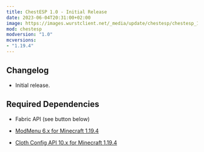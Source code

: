 ```yaml
---
title: ChestESP 1.0 - Initial Release
date: 2023-06-04T20:31:00+02:00
image: https://images.wurstclient.net/_media/update/chestesp/chestesp_1.0_540p.webp
mod: chestesp
modversion: "1.0"
mcversions:
- "1.19.4"
---
```

## Changelog
- Initial release.

## Required Dependencies

- Fabric API (see button below)

- [ModMenu 6.x for Minecraft 1.19.4](https://modrinth.com/mod/modmenu/versions?l=fabric&g=1.19.4&c=release)

- [Cloth Config API 10.x for Minecraft 1.19.4](https://modrinth.com/mod/cloth-config/versions?l=fabric&g=1.19.4&c=release)
